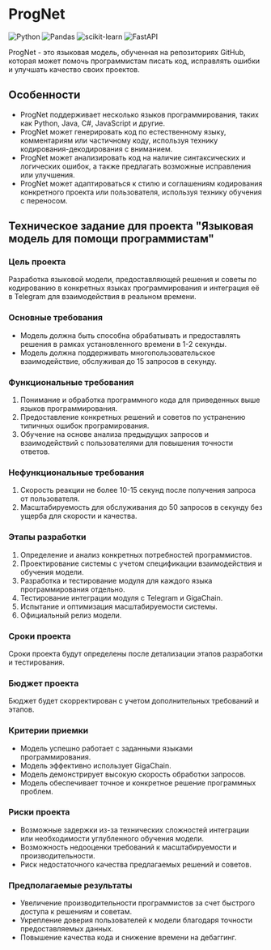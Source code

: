 # ProgNet

![Python](https://img.shields.io/badge/python-3670A0?style=for-the-badge&logo=python&logoColor=ffdd54)
![Pandas](https://img.shields.io/badge/pandas-%23150458.svg?style=for-the-badge&logo=pandas&logoColor=white)
![scikit-learn](https://img.shields.io/badge/scikit--learn-%23F7931E.svg?style=for-the-badge&logo=scikit-learn&logoColor=white)
![FastAPI](https://img.shields.io/badge/FastAPI-005571?style=for-the-badge&logo=fastapi)

ProgNet - это языковая модель, обученная на репозиториях GitHub, которая может помочь программистам писать код, исправлять ошибки и улучшать качество своих проектов.
 
## Особенности
 
- ProgNet поддерживает несколько языков программирования, таких как Python, Java, C#, JavaScript и другие.
- ProgNet может генерировать код по естественному языку, комментариям или частичному коду, используя технику кодирования-декодирования с вниманием.
- ProgNet может анализировать код на наличие синтаксических и логических ошибок, а также предлагать возможные исправления или улучшения.
- ProgNet может адаптироваться к стилю и соглашениям кодирования конкретного проекта или пользователя, используя технику обучения с переносом.

## Техническое задание для проекта "Языковая модель для помощи программистам"

### Цель проекта
Разработка языковой модели, предоставляющей решения и советы по кодированию в конкретных языках программирования и интеграция её в Telegram для взаимодействия в реальном времени.
### Основные требования
- Модель должна быть способна обрабатывать и предоставлять решения в рамках установленного времени в 1-2 секунды.
- Модель должна поддерживать многопользовательское взаимодействие, обслуживая до 15 запросов в секунду.
### Функциональные требования
1. Понимание и обработка программного кода для приведенных выше языков программирования.
2. Предоставление конкретных решений и советов по устранению типичных ошибок програмирования.
3. Обучение на основе анализа предыдущих запросов и взаимодействий с пользователями для повышения точности ответов.
### Нефункциональные требования
1. Скорость реакции не более 10-15 секунд после получения запроса от пользователя.
2. Масштабируемость для обслуживания до 50 запросов в секунду без ущерба для скорости и качества.
### Этапы разработки
1. Определение и анализ конкретных потребностей программистов.
2. Проектирование системы с учетом спецификации взаимодействия и обучения модели.
3. Разработка и тестирование модуля для каждого языка программирования отдельно.
4. Тестирование интеграции модуля с Telegram и GigaChain.
5. Испытание и оптимизация масштабируемости системы.
6. Официальный релиз модели.
### Сроки проекта
Сроки проекта будут определены после детализации этапов разработки и тестирования.
### Бюджет проекта
Бюджет будет скорректирован с учетом дополнительных требований и этапов.
### Критерии приемки
- Модель успешно работает с заданными языками программирования.
- Модель эффективно использует GigaChain.
- Модель демонстрирует высокую скорость обработки запросов.
- Модель обеспечивает точное и конкретное решение программных проблем.
### Риски проекта
- Возможные задержки из-за технических сложностей интеграции или необходимости углубленного обучения модели.
- Возможность недооценки требований к масштабируемости и производительности.
- Риск недостаточного качества предлагаемых решений и советов.
### Предполагаемые результаты
- Увеличение производительности программистов за счет быстрого доступа к решениям и советам.
- Укрепление доверия пользователей к модели благодаря точности предоставляемых данных.
- Повышение качества кода и снижение времени на дебаггинг.
